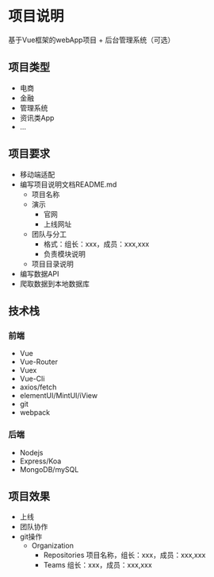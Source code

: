 # 项目说明

基于Vue框架的webApp项目 + 后台管理系统（可选）

## 项目类型
* 电商
* 金融
* 管理系统
* 资讯类App
* ...

## 项目要求
* 移动端适配
* 编写项目说明文档README.md
    * 项目名称
    * 演示
        * 官网
        * 上线网址
    * 团队与分工
        * 格式：组长：xxx，成员：xxx,xxx
        * 负责模块说明
    * 项目目录说明
* 编写数据API
* 爬取数据到本地数据库

## 技术栈

### 前端
* Vue
* Vue-Router
* Vuex
* Vue-Cli
* axios/fetch
* elementUI/MintUI/iView
* git
* webpack

### 后端
* Nodejs
* Express/Koa
* MongoDB/mySQL


## 项目效果
* 上线
* 团队协作
* git操作
    * Organization
        * Repositories
            项目名称，组长：xxx，成员：xxx,xxx
        * Teams
            组长：xxx，成员：xxx,xxx